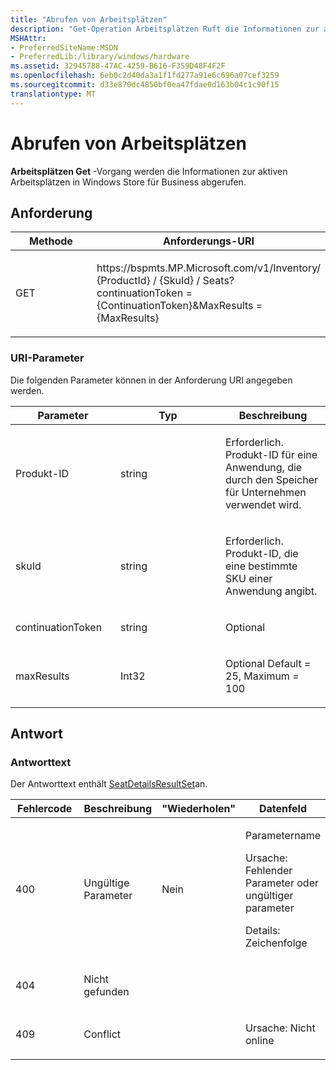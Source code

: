 ```yaml
---
title: "Abrufen von Arbeitsplätzen"
description: "Get-Operation Arbeitsplätzen Ruft die Informationen zur aktiven Arbeitsplätzen im Windows Store for Business."
MSHAttr:
- PreferredSiteName:MSDN
- PreferredLib:/library/windows/hardware
ms.assetid: 32945788-47AC-4259-B616-F359D48F4F2F
ms.openlocfilehash: 6eb0c2d40da3a1f1fd277a91e6c696a07cef3259
ms.sourcegitcommit: d33e870dc4850bf0ea47fdae0d163b04c1c90f15
translationtype: MT
---
```

# <a name="get-seats"></a>Abrufen von Arbeitsplätzen

**Arbeitsplätzen Get** -Vorgang werden die Informationen zur aktiven Arbeitsplätzen in Windows Store für Business abgerufen.

## <a name="request"></a>Anforderung

<table>
<colgroup>
<col width="50%" />
<col width="50%" />
</colgroup>
<thead>
<tr class="header">
<th>Methode</th>
<th>Anforderungs-URI</th>
</tr>
</thead>
<tbody>
<tr class="odd">
<td><p>GET</p></td>
<td><p>https://bspmts.MP.Microsoft.com/v1/Inventory/ {ProductId} / {SkuId} / Seats?continuationToken = {ContinuationToken}&amp;MaxResults = {MaxResults}</p></td>
</tr>
</tbody>
</table>

 
### <a name="uri-parameters"></a>URI-Parameter

Die folgenden Parameter können in der Anforderung URI angegeben werden.

<table>
<colgroup>
<col width="33%" />
<col width="33%" />
<col width="33%" />
</colgroup>
<thead>
<tr class="header">
<th>Parameter</th>
<th>Typ</th>
<th>Beschreibung</th>
</tr>
</thead>
<tbody>
<tr class="odd">
<td><p>Produkt-ID</p></td>
<td><p>string</p></td>
<td><p>Erforderlich. Produkt-ID für eine Anwendung, die durch den Speicher für Unternehmen verwendet wird.</p></td>
</tr>
<tr class="even">
<td><p>skuId</p></td>
<td><p>string</p></td>
<td><p>Erforderlich. Produkt-ID, die eine bestimmte SKU einer Anwendung angibt.</p></td>
</tr>
<tr class="odd">
<td><p>continuationToken</p></td>
<td><p>string</p></td>
<td><p>Optional</p></td>
</tr>
<tr class="even">
<td><p>maxResults</p></td>
<td><p>Int32</p></td>
<td><p>Optional Default = 25, Maximum = 100</p></td>
</tr>
</tbody>
</table>

 
## <a name="response"></a>Antwort

### <a name="response-body"></a>Antworttext

Der Antworttext enthält [SeatDetailsResultSet](data-structures-windows-store-for-business.md#seatdetailsresultset)an.

<table>
<colgroup>
<col width="25%" />
<col width="25%" />
<col width="25%" />
<col width="25%" />
</colgroup>
<thead>
<tr class="header">
<th>Fehlercode</th>
<th>Beschreibung</th>
<th>"Wiederholen"</th>
<th>Datenfeld</th>
</tr>
</thead>
<tbody>
<tr class="odd">
<td><p>400</p></td>
<td><p>Ungültige Parameter</p></td>
<td><p>Nein</p></td>
<td><p>Parametername</p>
<p>Ursache: Fehlender Parameter oder ungültiger parameter</p>
<p>Details: Zeichenfolge</p></td>
</tr>
<tr class="even">
<td><p>404</p></td>
<td><p>Nicht gefunden</p></td>
<td></td>
<td></td>
</tr>
<tr class="odd">
<td><p>409</p></td>
<td><p>Conflict</p></td>
<td></td>
<td><p>Ursache: Nicht online</p></td>
</tr>
</tbody>
</table>

 

 





